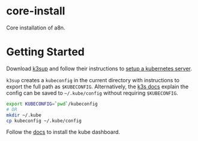 # core-install
Core installation of a8n.

# Getting Started
Download [k3sup](https://github.com/alexellis/k3sup/releases) and follow their instructions to [setup a kubernetes server](https://github.com/alexellis/k3sup#-setup-a-kubernetes-server-with-k3sup).

`k3sup` creates a `kubeconfig` in the current directory with instructions to export the full path as `$KUBECONFIG`. Alternatively, the [k3s docs](https://rancher.com/docs/k3s/latest/en/cluster-access/#accessing-the-cluster-from-outside-with-kubectl) explain the config can be saved to `~/.kube/config` without requiring `$KUBECONFIG`.

```bash
export KUBECONFIG=`pwd`/kubeconfig
# OR
mkdir ~/.kube
cp kubeconfig ~/.kube/config
```

Follow the [docs](https://rancher.com/docs/k3s/latest/en/installation/kube-dashboard/) to install the kube dashboard.
